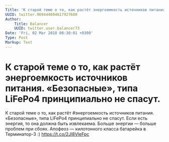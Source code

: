 ```yaml
---
Title: 'К старой теме о то, как растёт энергоемкость источников питания. «Безопасные», типа LiFePo4 принципиально не спасут.'
UUID: twitter.969444694617927680
Author:
    Title: Balancer
    UUID: twitter.user.balancer73
Date: 'Fri, 02 Mar 2018 08:30:01 +0300'
Type: Post
Markup: Text
---
```


# К старой теме о то, как растёт энергоемкость источников питания. «Безопасные», типа LiFePo4 принципиально не спасут.

К старой теме о то, как растёт #энергоемкость источников
питания. «Безопасные», типа LiFePo4 принципиально не спасут.
Если есть энергия, то она должна быть извлекаема. Больше
энергии — больше проблем при сбоях. Апофеоз — килотонного
класса батарейка в Терминатор-3 :) https://t.co/2Jl8VleFpc
